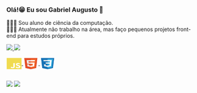<h3> Olá!😁 Eu sou Gabriel Augusto 👋 </h3>

👨🏽‍💻 Sou aluno de ciência da computação. <br>
👨🏽‍🚀 Atualmente não trabalho na área, mas faço pequenos projetos front-end para estudos próprios.

<div>
  <a href="https://github.com/GabrielAugus">
  <img height="180em" src="https://github-readme-stats.vercel.app/api?username=gabrielaugus&show_icons=true&theme=great-gatsby&include_all_commits=true&count_private=true"/>
  <img height="165em" src="https://github-readme-stats.vercel.app/api/top-langs/?username=gabrielaugus&layout=compact&langs_count=7&theme=great-gatsby"/>
</div>
  <div style="display: inline_block"><br>
  <img align="center" alt="Gab-Js" height="30" width="40" src="https://raw.githubusercontent.com/devicons/devicon/master/icons/javascript/javascript-plain.svg">
<!--   <img align="center" alt="Gab-React" height="30" width="40" src="https://raw.githubusercontent.com/devicons/devicon/master/icons/react/react-original.svg"> -->
  <img align="center" alt="Gab-HTML" height="30" width="40" src="https://raw.githubusercontent.com/devicons/devicon/master/icons/html5/html5-original.svg">
  <img align="center" alt="Gab-CSS" height="30" width="40" src="https://raw.githubusercontent.com/devicons/devicon/master/icons/css3/css3-original.svg">
 </div>
  
  ##
  
  <div> 
    <a href = "mailto:contatogabrielteodosio@gmail.com"><img src="https://img.shields.io/badge/-Gmail-%23333?style=for-the-badge&logo=gmail&logoColor=white" target="_blank"></a>
    <a href="https://www.linkedin.com/in/gabriel-augusto-da-silva-lima-b992b31b5" target="_blank"><img src="https://img.shields.io/badge/-LinkedIn-%230077B5?style=for-the-badge&logo=linkedin&logoColor=white" target="_blank"></a> 
 
   
</div>
